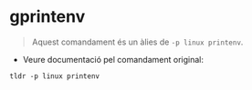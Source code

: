 # gprintenv

> Aquest comandament és un àlies de `-p linux printenv`.

- Veure documentació pel comandament original:

`tldr -p linux printenv`
